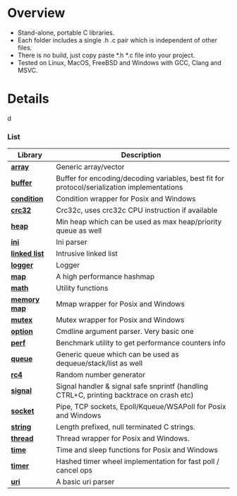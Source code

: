 # Overview

- Stand-alone, portable C libraries. 
- Each folder includes a single .h .c pair which is independent of other files.
- There is no build, just copy paste *.h *.c file into your project. 
- Tested on Linux, MacOS, FreeBSD and Windows with GCC, Clang and MSVC.

# Details
d

### List

| Library                        | Description                                                                                |
|--------------------------------|--------------------------------------------------------------------------------------------|
| **[array](array)**             | Generic array/vector                                                                       |
| **[buffer](buffer)**           | Buffer for encoding/decoding variables, best fit for protocol/serialization implementations|
| **[condition](condition)**     | Condition wrapper for Posix and Windows                                                    |
| **[crc32](crc32)**             | Crc32c, uses crc32c CPU instruction if available                                           |
| **[heap](heap)**               | Min heap which can be used as max heap/priority queue as well                              | 
| **[ini](ini)**                 | Ini parser                                                                                 |
| **[linked list](linked-list)** | Intrusive linked list                                                                      |
| **[logger](logger)**           | Logger                                                                                     |
| **[map](map)**                 | A high performance hashmap                                                                 |
| **[math](math)**               | Utility functions                                                                          |
| **[memory map](memory-map)**   | Mmap wrapper for Posix and Windows                                                         |
| **[mutex](mutex)**             | Mutex wrapper for Posix and Windows                                                        |
| **[option](option)**           | Cmdline argument parser. Very basic one                                                    |
| **[perf](perf)**               | Benchmark utility to get performance counters info                                         | 
| **[queue](queue)**             | Generic queue which can be used as dequeue/stack/list as well                              |
| **[rc4](rc4)**                 | Random number generator                                                                    |
| **[signal](signal)**           | Signal handler & signal safe snprintf (handling CTRL+C, printing backtrace on crash etc)   |
| **[socket](socket)**           | Pipe, TCP sockets, Epoll/Kqueue/WSAPoll for Posix and Windows                              |
| **[string](string)**           | Length prefixed, null terminated C strings.                                                |
| **[thread](thread)**           | Thread wrapper for Posix and Windows.                                                      |
| **[time](time)**               | Time and sleep functions for Posix and Windows                                             |
| **[timer](timer)**             | Hashed timer wheel implementation for fast poll / cancel ops                               |
| **[uri](uri)**                 | A basic uri parser                                                                         |

